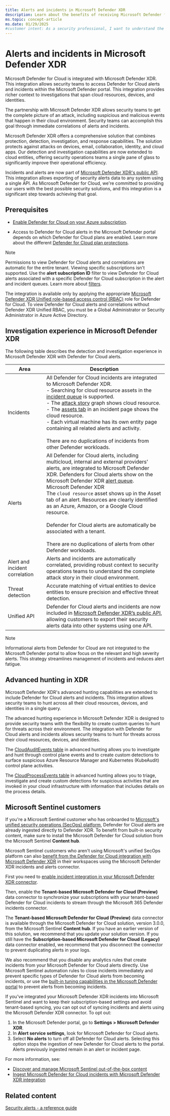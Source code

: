 ```yaml
---
title: Alerts and incidents in Microsoft Defender XDR
description: Learn about the benefits of receiving Microsoft Defender for Cloud's alerts in Microsoft Defender XDR 
ms.topic: concept-article
ms.date: 01/29/2025
#customer intent: As a security professional, I want to understand the benefits of integrating Microsoft Defender for Cloud alerts with Microsoft Defender XDR.
---
```


# Alerts and incidents in Microsoft Defender XDR

Microsoft Defender for Cloud is integrated with Microsoft Defender XDR. This integration allows security teams to access Defender for Cloud alerts and incidents within the Microsoft Defender portal. This integration provides richer context to investigations that span cloud resources, devices, and identities.

The partnership with Microsoft Defender XDR allows security teams to get the complete picture of an attack, including suspicious and malicious events that happen in their cloud environment. Security teams can accomplish this goal through immediate correlations of alerts and incidents.

Microsoft Defender XDR offers a comprehensive solution that combines protection, detection, investigation, and response capabilities. The solution protects against attacks on devices, email, collaboration, identity, and cloud apps. Our detection and investigation capabilities are now extended to cloud entities, offering security operations teams a single pane of glass to significantly improve their operational efficiency.

Incidents and alerts are now part of [Microsoft Defender XDR's public API](/microsoft-365/security/defender/api-overview). This integration allows exporting of security alerts data to any system using a single API. As Microsoft Defender for Cloud, we're committed to providing our users with the best possible security solutions, and this integration is a significant step towards achieving that goal.

## Prerequisites

-  [Enable Defender for Cloud on your Azure subscription](connect-azure-subscription.md).

- Access to Defender for Cloud alerts in the Microsoft Defender portal depends on which Defender for Cloud plans are enabled. Learn more about the different [Defender for Cloud plan protections](defender-for-cloud-introduction.md#protect-cloud-workloads).

> [!NOTE]
> Permissions to view Defender for Cloud alerts and correlations are automatic for the entire tenant. Viewing specific subscriptions isn't supported. Use the **alert subscription ID** filter to view Defender for Cloud alerts associated with a specific Defender for Cloud subscription in the alert and incident queues. Learn more about [filters](/defender-xdr/incident-queue#filters).

The integration is available only by applying the appropriate [Microsoft Defender XDR Unified role-based access control (RBAC)](/defender-xdr/manage-rbac) role for Defender for Cloud. To view Defender for Cloud alerts and correlations without Defender XDR Unified RBAC, you must be a Global Administrator or Security Administrator in Azure Active Directory.

## Investigation experience in Microsoft Defender XDR

The following table describes the detection and investigation experience in Microsoft Defender XDR with Defender for Cloud alerts.

| Area | Description |
|--|--|
| Incidents | All Defender for Cloud incidents are integrated to Microsoft Defender XDR. <br> - Searching for cloud resource assets in the [incident queue](/microsoft-365/security/defender/incident-queue) is supported. <br> - The [attack story](/microsoft-365/security/defender/investigate-incidents#attack-story) graph shows cloud resource. <br> - The [assets tab](/microsoft-365/security/defender/investigate-incidents#assets) in an incident page shows the cloud resource. <br> - Each virtual machine has its own entity page containing all related alerts and activity. <br> <br> There are no duplications of incidents from other Defender workloads. |
| Alerts  | All Defender for Cloud alerts, including multicloud, internal and external providers’ alerts, are integrated to Microsoft Defender XDR. Defenders for Cloud alerts show on the Microsoft Defender XDR [alert queue](/microsoft-365/security/defender-endpoint/alerts-queue-endpoint-detection-response). <br>Microsoft Defender XDR<br> The `cloud resource` asset shows up in the Asset tab of an alert. Resources are clearly identified as an Azure, Amazon, or a Google Cloud resource. <br> <br> Defender for Cloud alerts are automatically be associated with a tenant. <br> <br> There are no duplications of alerts from other Defender workloads.|
| Alert and incident correlation | Alerts and incidents are automatically correlated, providing robust context to security operations teams to understand the complete attack story in their cloud environment. |
| Threat detection | Accurate matching of virtual entities to device entities to ensure precision and effective threat detection. |
| Unified API | Defender for Cloud alerts and incidents are now included in [Microsoft Defender XDR’s public API](/microsoft-365/security/defender/api-overview), allowing customers to export their security alerts data into other systems using one API. |

> [!NOTE]
> Informational alerts from Defender for Cloud are not integrated to the Microsoft Defender portal to allow focus on the relevant and high severity alerts. This strategy streamlines management of incidents and reduces alert fatigue.

## Advanced hunting in XDR

Microsoft Defender XDR's advanced hunting capabilities are extended to include Defender for Cloud alerts and incidents. This integration allows security teams to hunt across all their cloud resources, devices, and identities in a single query.

The advanced hunting experience in Microsoft Defender XDR is designed to provide security teams with the flexibility to create custom queries to hunt for threats across their environment. The integration with Defender for Cloud alerts and incidents allows security teams to hunt for threats across their cloud resources, devices, and identities.

The [CloudAuditEvents table](/defender-xdr/advanced-hunting-cloudauditevents-table) in advanced hunting allows you to investigate and hunt through control plane events and to create custom detections to surface suspicious Azure Resource Manager and Kubernetes (KubeAudit) control plane activities.  

The [CloudProcessEvents table](/defender-xdr/advanced-hunting-cloudauditevents-table) in advanced hunting allows you to triage, investigate and create custom detections for suspicious activities that are invoked in your cloud infrastructure with information that includes details on the process details.   

## Microsoft Sentinel customers

If you're a Microsoft Sentinel customer who has onboarded to [Microsoft's unified security operations (SecOps) platform](/azure/sentinel/microsoft-sentinel-defender-portal), Defender for Cloud alerts are already ingested directly to Defender XDR. To benefit from built-in security content, make sure to install the Microsoft Defender for Cloud solution from the Microsoft Sentinel **Content hub**. 

Microsoft Sentinel customers who aren't using Microsoft's unified SecOps platform can also [benefit from the Defender for Cloud integration with Microsoft Defender XDR](/azure/sentinel/ingest-defender-for-cloud-incidents) in their workspaces using the Microsoft Defender XDR incidents and alerts connector.

First you need to [enable incident integration in your Microsoft Defender XDR connector](/azure/sentinel/connect-microsoft-365-defender).

Then, enable the **Tenant-based Microsoft Defender for Cloud (Preview)** data connector to synchronize your subscriptions with your tenant-based Defender for Cloud incidents to stream through the Microsoft 365 Defender incidents connector.

The **Tenant-based Microsoft Defender for Cloud (Preview)** data connector is available through the Microsoft Defender for Cloud solution, version 3.0.0, from the Microsoft Sentinel **Content hub**. If you have an earlier version of this solution, we recommend that you update your solution version. If you still have the **Subscription-based Microsoft Defender for Cloud (Legacy)** data connector enabled, we recommend that you disconnect the connector to prevent duplicating alerts in your logs.

We also recommend that you disable any analytics rules that create incidents from your Microsoft Defender for Cloud alerts directly. Use Microsoft Sentinel automation rules to close incidents immediately and prevent specific types of Defender for Cloud alerts from becoming incidents, or use the [built-in tuning capabilities in the Microsoft Defender portal](/defender-xdr/investigate-alerts#tune-an-alert) to prevent alerts from becoming incidents.

If you've integrated your Microsoft Defender XDR incidents into Microsoft Sentinel and want to keep their subscription-based settings and avoid tenant-based syncing, you can opt out of syncing incidents and alerts using the Microsoft Defender XDR connector. To opt out:

1. In the Microsoft Defender portal, go to **Settings > Microsoft Defender XDR**.
2. In **Alert service settings**, look for Microsoft Defender for Cloud alerts.
3. Select **No alerts** to turn off all Defender for Cloud alerts. Selecting this option stops the ingestion of new Defender for Cloud alerts to the portal. Alerts previously ingested remain in an alert or incident page.

For more information, see:

- [Discover and manage Microsoft Sentinel out-of-the-box content](/azure/sentinel/sentinel-solutions-deploy)
- [Ingest Microsoft Defender for Cloud incidents with Microsoft Defender XDR integration](/azure/sentinel/ingest-defender-for-cloud-incidents)

## Related content

[Security alerts - a reference guide](alerts-reference.md)
